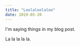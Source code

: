 ```yaml
---
title: "Loolaloolaloo"
date: 2019-05-20
---
```


I'm saying things in my blog post.

La la la la la.
